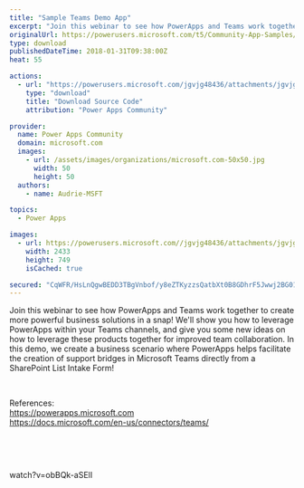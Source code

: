 ```yaml
---
title: "Sample Teams Demo App"
excerpt: "Join this webinar to see how PowerApps and Teams work together to create more powerful business solutions in a snap! We'll show you how to leverage"
originalUrl: https://powerusers.microsoft.com/t5/Community-App-Samples/Sample-Teams-Demo-App/td-p/86326
type: download
publishedDateTime: 2018-01-31T09:38:00Z
heat: 55

actions:
  - url: "https://powerusers.microsoft.com/jgvjg48436/attachments/jgvjg48436/AppFeedbackGallery/18/4/Sample%20Teams%20App.msapp"
    type: "download"
    title: "Download Source Code"
    attribution: "Power Apps Community"

provider:
  name: Power Apps Community
  domain: microsoft.com
  images:
    - url: /assets/images/organizations/microsoft.com-50x50.jpg
      width: 50
      height: 50
  authors:
    - name: Audrie-MSFT

topics:
  - Power Apps

images:
  - url: https://powerusers.microsoft.com//jgvjg48436/attachments/jgvjg48436/AppFeedbackGallery/18/3/teamsimage.PNG
    width: 2433
    height: 749
    isCached: true

secured: "CqWFR/HsLnQgwBEDD3TBgVnbof/y8eZTKyzzsQatbXt0B8GDhrF5Jwwj2BG01wzjVfiyN/KmRbtCPUwOYifDbY7AeYmRHwSbifoRsjU50Rl4I30wnRvIPxfnIWh47eTzcptiheFDz2TRAvlEQmoQST1RaGAkIzI4AZEDeu5NwCgwFmnXfo/zVQfZP/tEqbSC/ymDojvBcoRDU6J3DtxriM+UZL/oyYy3/XjC67u8NB96YD5h6cnKXBGvvxG62QS/R26a41qlfbWOrenoDarrvYCcUuNde/xj+8rIJCtvmxywaIVegjpx6osZI8dnXFOG1llnvGerqUJt8FNcCLM1qDW1Q69OlU2IJkGAWRVb9mUXwSCYp9wULvZLefaI4waz2rmc3wkGXGLlRTIwN63pZ+xVIPbUJ370nmYtOTopEaRDQ83OIQ/6dz2jn6T6LXm+;2dmPOqYx7YTokaSSYx2N7A=="
---
```

<p>Join this webinar to see how PowerApps and Teams work together to create more powerful business solutions in a snap! We'll show you how to leverage PowerApps within your Teams channels, and give you some new ideas on how to leverage these products together for improved team collaboration. In this demo, we create a business scenario where PowerApps helps facilitate the creation of support bridges in Microsoft Teams directly from a SharePoint List Intake Form!</p>
<p>&nbsp;</p>
<p>References:<br><a href="https://powerapps.microsoft.com" target="_blank" rel="nofollow noopener noreferrer">https://powerapps.microsoft.com</a><br><a href="https://docs.microsoft.com/en-us/connectors/teams/" target="_blank" rel="nofollow noopener noreferrer">https://docs.microsoft.com/en-us/connectors/teams/</a></p>
<p>&nbsp;</p>
<p>&nbsp;</p>
<p><span class="videoUrl">watch?v=obBQk-aSElI</span></p>

